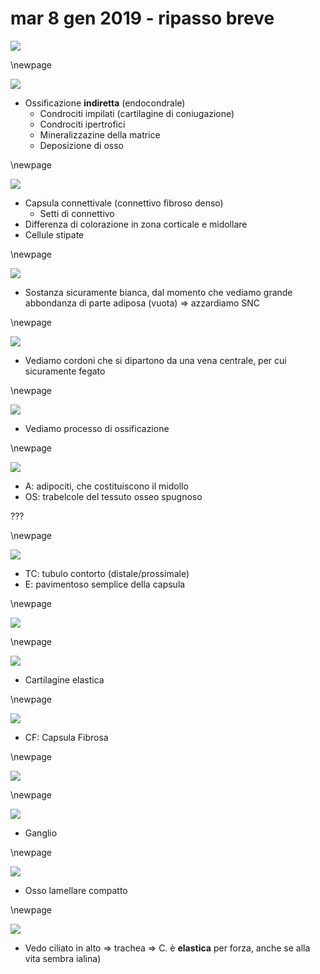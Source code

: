 # mar  8 gen 2019 - ripasso breve

![](img/pr1.png)

\newpage

![](img/pr2.png)

- Ossificazione **indiretta** (endocondrale)
    - Condrociti impilati (cartilagine di coniugazione)
    - Condrociti ipertrofici
    - Mineralizzazine della matrice
    - Deposizione di osso

\newpage

![](img/pr3.png)

- Capsula connettivale (connettivo fibroso denso)
    - Setti di connettivo
- Differenza di colorazione in zona corticale e midollare
- Cellule stipate

\newpage

![](img/pr4.png)

- Sostanza sicuramente bianca, dal momento che vediamo grande abbondanza di parte adiposa (vuota) ⇒ azzardiamo SNC

\newpage

![](img/pr5.png)

- Vediamo cordoni che si dipartono da una vena centrale, per cui sicuramente fegato

\newpage


![](img/pr6.png)

- Vediamo processo di ossificazione 

\newpage


![](img/pr6.png)
- A: adipociti, che costituiscono il midollo
- OS: trabelcole del tessuto osseo spugnoso

???

\newpage

![](img/pr8.png)
- TC: tubulo contorto (distale/prossimale)
- E: pavimentoso semplice della capsula

\newpage

![](img/pr9.png)

\newpage

![](img/pr10.png)

- Cartilagine elastica

\newpage

![](img/pr11.png)
- CF: Capsula Fibrosa

\newpage

![](img/pr12.png)

\newpage

![](img/pr13.png)

- Ganglio

\newpage

![](img/pr14.png)

- Osso lamellare compatto

\newpage

![](img/pr15.png)

- Vedo ciliato in alto ⇒ trachea ⇒ C. è __elastica__ per forza, anche se alla vita sembra ialina)
